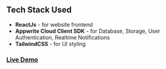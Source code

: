 ## Tech Stack Used
- **ReactJs** - for website frontend
- **Appwrite Cloud Client SDK** - for Database, Storage, User Authentication, Realtime Notifications
- **TailwindCSS** - for UI styling

### [Live Demo](https://spot-light-appwrite.vercel.app)
